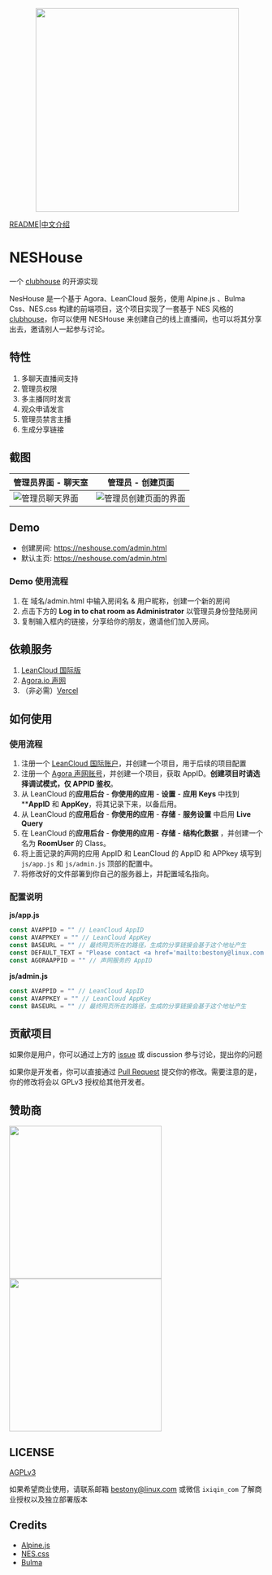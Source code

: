 <p align="center"><a href="https://neshouse.com" target="_blank"><img src="https://postimg.aliavv.com/mbp2021/nbyiy.png" width="400"></a></p>

[README](readme.md)|[中文介绍](readme.zh.md)

# NESHouse 
一个 [clubhouse](https://www.joinclubhouse.com/) 的开源实现

NesHouse 是一个基于 Agora、LeanCloud 服务，使用 Alpine.js 、Bulma Css、NES.css 构建的前端项目，这个项目实现了一套基于 NES 风格的 [clubhouse](https://www.joinclubhouse.com/)，你可以使用 NESHouse 来创建自己的线上直播间，也可以将其分享出去，邀请别人一起参与讨论。

## 特性

1. 多聊天直播间支持
2. 管理员权限
3. 多主播同时发言
4. 观众申请发言
5. 管理员禁言主播
6. 生成分享链接

## 截图

| 管理员界面 - 聊天室                                             | 管理员 - 创建页面                                                     |
| --------------------------------------------------------------- | --------------------------------------------------------------------- |
| ![管理员聊天界面](https://postimg.aliavv.com/mbp2021/l0zr6.jpg) | ![管理员创建页面的界面](https://postimg.aliavv.com/mbp2021/uyp2e.png) |


## Demo

- 创建房间: https://neshouse.com/admin.html
- 默认主页: https://neshouse.com/admin.html

### Demo 使用流程

1. 在 域名/admin.html 中输入房间名 & 用户昵称，创建一个新的房间
2. 点击下方的 **Log in to chat room as Administrator** 以管理员身份登陆房间
3. 复制输入框内的链接，分享给你的朋友，邀请他们加入房间。

## 依赖服务

1. [LeanCloud 国际版](https://console.leancloud.app/)
2. [Agora.io 声网](https://www.agora.io/cn/?utm_source=opensource&utm_medium=refferal&utm_campaign=clubhouseB)
3. （非必需）[Vercel](https://vercel.com/) 

## 如何使用

### 使用流程

1. 注册一个 [LeanCloud 国际账户](https://console.leancloud.app/)，并创建一个项目，用于后续的项目配置
2. 注册一个 [Agora 声网账号](https://www.agora.io/cn/?utm_source=opensource&utm_medium=refferal&utm_campaign=clubhouseB)，并创建一个项目，获取 AppID。**创建项目时请选择调试模式，仅 APPID 鉴权**。
3. 从 LeanCloud 的**应用后台** - **你使用的应用** - **设置** - **应用 Keys** 中找到 ****AppID** 和 **AppKey**，将其记录下来，以备后用。
4. 从 LeanCloud 的**应用后台** - **你使用的应用** - **存储** - **服务设置** 中启用 **Live Query**
5. 在 LeanCloud 的**应用后台** - **你使用的应用** - **存储** - **结构化数据** ，并创建一个名为 **RoomUser** 的 Class。
6. 将上面记录的声网的应用 AppID 和 LeanCloud 的 AppID 和 APPkey 填写到 `js/app.js` 和 `js/admin.js` 顶部的配置中。
7. 将修改好的文件部署到你自己的服务器上，并配置域名指向。

### 配置说明

**js/app.js**
```js
const AVAPPID = "" // LeanCloud AppID
const AVAPPKEY = "" // LeanCloud AppKey
const BASEURL = "" // 最终网页所在的路径，生成的分享链接会基于这个地址产生
const DEFAULT_TEXT = "Please contact <a href='mailto:bestony@linux.com'>bestony@linux.com</a> to Learn more" // 页面顶部展示的文字
const AGORAAPPID = "" // 声网服务的 AppID
```


**js/admin.js**
```js
const AVAPPID = "" // LeanCloud AppID
const AVAPPKEY = "" // LeanCloud AppKey
const BASEURL = "" // 最终网页所在的路径，生成的分享链接会基于这个地址产生
```

## 贡献项目

如果你是用户，你可以通过上方的 [issue](https://github.com/bestony/neshouse/issues) 或 discussion 参与讨论，提出你的问题

如果你是开发者，你可以直接通过 [Pull Request](https://github.com/bestony/neshouse/pulls) 提交你的修改。需要注意的是，你的修改将会以 GPLv3 授权给其他开发者。

## 赞助商

[<img src="https://postimg.aliavv.com/mbp2021/5xzk6.png" width="300px">](https://leancloud.app/)
[<img src="https://postimg.aliavv.com/mbp2021/1wzcr.png" width="300px">](https://www.agora.io/cn/?utm_source=opensource&utm_medium=refferal&utm_campaign=clubhouseB)

## LICENSE 
[AGPLv3](LICENSE)

如果希望商业使用，请联系邮箱 [bestony@linux.com](bestony@linux.com) 或微信 `ixiqin_com` 了解商业授权以及独立部署版本

## Credits

 - [Alpine.js](https://github.com/alpinejs/alpine)
 - [NES.css](https://nostalgic-css.github.io/NES.css/)
 - [Bulma](http://bulma.io/)
